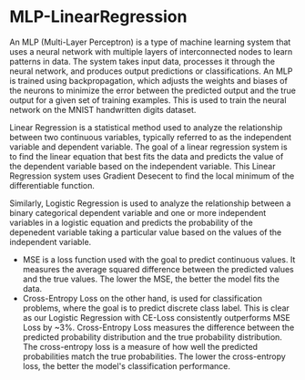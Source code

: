 # MLP-LinearRegression

An MLP (Multi-Layer Perceptron) is a type of machine learning system that uses a neural network with multiple layers of interconnected nodes to learn patterns in data. The system takes input data, processes it through the neural network, and produces output predictions or classifications. An MLP is trained using backpropagation, which adjusts the weights and biases of the neurons to minimize the error between the predicted output and the true output for a given set of training examples. This is used to train the neural network on the MNIST handwritten digits dataset.

Linear Regression is a statistical method used to analyze the relationship between two continuous variables, typically referred to as the independent variable and dependent variable. The goal of a linear regression system is to find the linear equation that best fits the data and predicts the value of the dependent variable based on the independent variable. This Linear Regression system uses Gradient Desecent to find the local minimum of the differentiable function.

Similarly, Logistic Regression is used to analyze the relationship between a binary categorical dependent variable and one or more independent variables in a logistic equation and predicts the probability of the depenedent variable taking a particular value based on the values of the independent variable.
* MSE is a loss function used with the goal to predict continuous values. It measures the average squared difference between the predicted values and the true values. The lower the MSE, the better the model fits the data.
* Cross-Entropy Loss on the other hand, is used for classification problems, where the goal is to predict discrete class label. This is clear as our Logistic Regression with CE-Loss consistently outperforms MSE Loss by ~3%. Cross-Entropy Loss measures the difference between the predicted probability distribution and the true probability distribution. The cross-entropy loss is a measure of how well the predicted probabilities match the true probabilities. The lower the cross-entropy loss, the better the model's classification performance.
